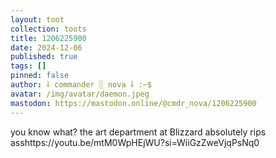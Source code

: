 ```yaml
---
layout: toot
collection: toots
title: 1206225900
date: 2024-12-06
published: true
tags: []
pinned: false
author: ⸸ commander ░ nova ⸸ :~$
avatar: /img/avatar/daemon.jpeg
mastodon: https://mastodon.online/@cmdr_nova/1206225900
---
```


you know what? the art department at Blizzard absolutely rips asshttps://youtu.be/mtM0WpHEjWU?si=WiiGzZweVjqPsNq0
